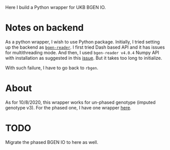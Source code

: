 Here I build a Python wrapper for UKB BGEN IO. 

# Notes on backend

As a python wrapper, I wish to use Python package. 
Initially, I tried setting up the backend as [`bgen-reader`](https://bgen-reader.readthedocs.io/en/latest/index.html).
I first tried Dash based API and it has issues for multithreading mode.
And then, I used `bgen-reader v4.0.4` Numpy API with installation as suggested in this [issue](https://github.com/limix/bgen-reader-py/issues/30).
But it takes too long to initialize.

With such failure, I have to go back to `rbgen`.

# About 

As for 10/8/2020, this wrapper works for un-phased genotype (imputed genotype v3). 
For the phased one, I have one wrapper [here](https://github.com/liangyy/haplotype-po/blob/master/scripts/prs/ukb_hap_reader.py).

# TODO

Migrate the phased BGEN IO to here as well.
